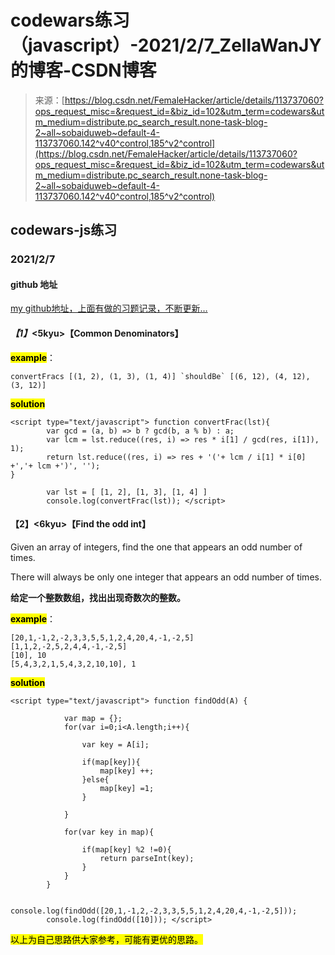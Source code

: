 <!--yml
category: codewars
date: 2022-08-13 11:35:26
-->

# codewars练习（javascript）-2021/2/7_ZellaWanJY的博客-CSDN博客

> 来源：[https://blog.csdn.net/FemaleHacker/article/details/113737060?ops_request_misc=&request_id=&biz_id=102&utm_term=codewars&utm_medium=distribute.pc_search_result.none-task-blog-2~all~sobaiduweb~default-4-113737060.142^v40^control,185^v2^control](https://blog.csdn.net/FemaleHacker/article/details/113737060?ops_request_misc=&request_id=&biz_id=102&utm_term=codewars&utm_medium=distribute.pc_search_result.none-task-blog-2~all~sobaiduweb~default-4-113737060.142^v40^control,185^v2^control)

## codewars-js练习

### 2021/2/7

#### github 地址

[my github地址，上面有做的习题记录，不断更新…](https://github.com/Mszmy/Codewars/)

#### *【1】*<5kyu>【Common Denominators】

**<mark>example</mark>**：

```
convertFracs [(1, 2), (1, 3), (1, 4)] `shouldBe` [(6, 12), (4, 12), (3, 12)] 
```

<mark>**solution**</mark>

```
<script type="text/javascript"> function convertFrac(lst){
  		var gcd = (a, b) => b ? gcd(b, a % b) : a;
  		var lcm = lst.reduce((res, i) => res * i[1] / gcd(res, i[1]), 1);
  		return lst.reduce((res, i) => res + '('+ lcm / i[1] * i[0] +','+ lcm +')', '');
}

		var lst = [ [1, 2], [1, 3], [1, 4] ]
		console.log(convertFrac(lst)); </script> 
```

#### 【2】<6kyu>【Find the odd int】

Given an array of integers, find the one that appears an odd number of times.

There will always be only one integer that appears an odd number of times.

**给定一个整数数组，找出出现奇数次的整数。**

**<mark>example</mark>**：

```
[20,1,-1,2,-2,3,3,5,5,1,2,4,20,4,-1,-2,5]
[1,1,2,-2,5,2,4,4,-1,-2,5]
[10], 10
[5,4,3,2,1,5,4,3,2,10,10], 1 
```

<mark>**solution**</mark>

```
<script type="text/javascript"> function findOdd(A) {

 			var map = {};
 			for(var i=0;i<A.length;i++){

 				var key = A[i];

 				if(map[key]){
 					map[key] ++;
 				}else{
 					map[key] =1;
 				}

 			}

 			for(var key in map){

 				if(map[key] %2 !=0){
 					return parseInt(key);
 				}
 			}
 		}

		console.log(findOdd([20,1,-1,2,-2,3,3,5,5,1,2,4,20,4,-1,-2,5]));
		console.log(findOdd([10])); </script> 
```

<mark>以上为自己思路供大家参考，可能有更优的思路。</mark>